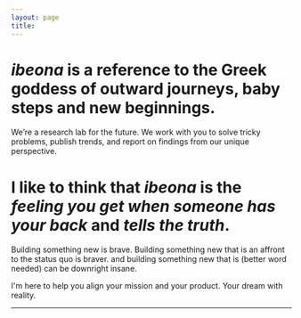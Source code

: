```yaml
---
layout: page
title: 
---
```

# _ibeona_ is a reference to the Greek goddess of outward journeys, baby steps and new beginnings.

We’re a research lab for the future. We work with you to solve tricky problems, publish trends, and report on findings from our unique perspective.

# I like to think that _ibeona_ is the *feeling you get when someone has your back* and *tells the truth*.

Building something new is brave. Building something new that is an affront to the status quo is braver. and building something new that is (better word needed) can be downright insane.

I'm here to help you align your mission and your product. Your dream with reality. 





***
